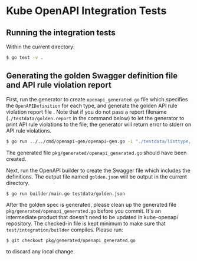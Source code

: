 # Kube OpenAPI Integration Tests

## Running the integration tests

Within the current directory:

```bash
$ go test -v .
```

## Generating the golden Swagger definition file and API rule violation report

First, run the generator to create `openapi_generated.go` file which specifies
the `OpenAPIDefinition` for each type, and generate the golden API rule
violation report file . Note that if you do not pass a report
filename (`./testdata/golden.report` in the command below) to let the generator
to print API rule violations to the file, the generator will return error to stderr
on API rule violations.

```bash
$ go run ../../cmd/openapi-gen/openapi-gen.go -i "./testdata/listtype,./testdata/dummytype" -o pkg -p generated -O openapi_generated -r ./testdata/golden.report
```
The generated file `pkg/generated/openapi_generated.go` should have been created.

Next, run the OpenAPI builder to create the Swagger file which includes
the definitions. The output file named `golden.json` will be output in
the current directory.

```bash
$ go run builder/main.go testdata/golden.json
```

After the golden spec is generated, please clean up the generated file
`pkg/generated/openapi_generated.go` before you commit. It's an intermediate product that doesn't need to be updated in kube-openapi repository. The checked-in file is kept minimum to make sure that `test/integration/builder` compiles. Please run:

```base
$ git checkout pkg/generated/openapi_generated.go
```

to discard any local change.
